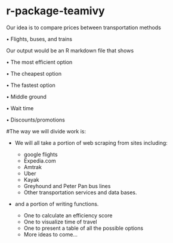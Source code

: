# r-package-teamivy

Our idea is to compare prices between transportation methods

•             Flights, buses, and trains

Our output would be an R markdown file that shows

•             The most efficient option

•             The cheapest option

•             The fastest option

•             Middle ground

•             Wait time

•             Discounts/promotions

#The way we will divide work is:
* We will all take a portion of web scraping from sites including:
    - google flights
    - Expedia.com
    - Amtrak
    - Uber
    - Kayak
    - Greyhound and Peter Pan bus lines
    - Other transportation services and data bases.
    
* and a portion of writing functions.
  - One to calculate an efficiency score
  - One to visualize time of travel
  - One to present a table of all the possible options
  - More ideas to come...


